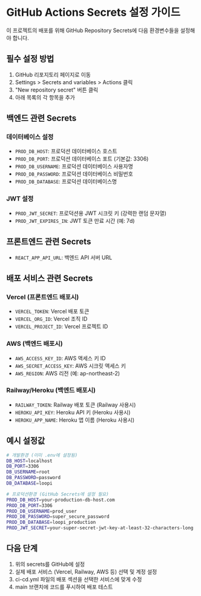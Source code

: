 # GitHub Actions Secrets 설정 가이드

이 프로젝트의 배포를 위해 GitHub Repository Secrets에 다음 환경변수들을 설정해야 합니다.

## 필수 설정 방법
1. GitHub 리포지토리 페이지로 이동
2. Settings > Secrets and variables > Actions 클릭
3. "New repository secret" 버튼 클릭
4. 아래 목록의 각 항목을 추가

## 백엔드 관련 Secrets

### 데이터베이스 설정
- `PROD_DB_HOST`: 프로덕션 데이터베이스 호스트
- `PROD_DB_PORT`: 프로덕션 데이터베이스 포트 (기본값: 3306)
- `PROD_DB_USERNAME`: 프로덕션 데이터베이스 사용자명
- `PROD_DB_PASSWORD`: 프로덕션 데이터베이스 비밀번호
- `PROD_DB_DATABASE`: 프로덕션 데이터베이스명

### JWT 설정
- `PROD_JWT_SECRET`: 프로덕션용 JWT 시크릿 키 (강력한 랜덤 문자열)
- `PROD_JWT_EXPIRES_IN`: JWT 토큰 만료 시간 (예: 7d)

## 프론트엔드 관련 Secrets
- `REACT_APP_API_URL`: 백엔드 API 서버 URL

## 배포 서비스 관련 Secrets

### Vercel (프론트엔드 배포시)
- `VERCEL_TOKEN`: Vercel 배포 토큰
- `VERCEL_ORG_ID`: Vercel 조직 ID
- `VERCEL_PROJECT_ID`: Vercel 프로젝트 ID

### AWS (백엔드 배포시)
- `AWS_ACCESS_KEY_ID`: AWS 액세스 키 ID
- `AWS_SECRET_ACCESS_KEY`: AWS 시크릿 액세스 키
- `AWS_REGION`: AWS 리전 (예: ap-northeast-2)

### Railway/Heroku (백엔드 배포시)
- `RAILWAY_TOKEN`: Railway 배포 토큰 (Railway 사용시)
- `HEROKU_API_KEY`: Heroku API 키 (Heroku 사용시)
- `HEROKU_APP_NAME`: Heroku 앱 이름 (Heroku 사용시)

## 예시 설정값

```bash
# 개발환경 (이미 .env에 설정됨)
DB_HOST=localhost
DB_PORT=3306
DB_USERNAME=root
DB_PASSWORD=password
DB_DATABASE=loopi

# 프로덕션환경 (GitHub Secrets에 설정 필요)
PROD_DB_HOST=your-production-db-host.com
PROD_DB_PORT=3306
PROD_DB_USERNAME=prod_user
PROD_DB_PASSWORD=super_secure_password
PROD_DB_DATABASE=loopi_production
PROD_JWT_SECRET=your-super-secret-jwt-key-at-least-32-characters-long
```

## 다음 단계
1. 위의 secrets를 GitHub에 설정
2. 실제 배포 서비스 (Vercel, Railway, AWS 등) 선택 및 계정 설정
3. ci-cd.yml 파일의 배포 섹션을 선택한 서비스에 맞게 수정
4. main 브랜치에 코드를 푸시하여 배포 테스트